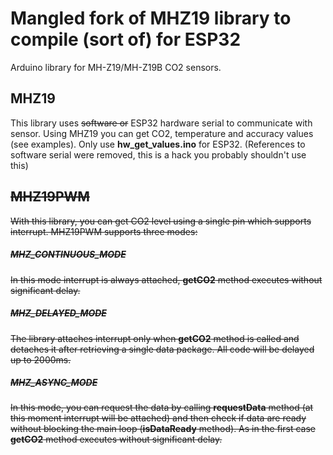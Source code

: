 # Mangled fork of MHZ19 library to compile (sort of) for ESP32
Arduino library for MH-Z19/MH-Z19B CO2 sensors.

## MHZ19
This library uses ~~software or~~ ESP32 hardware serial to communicate with sensor. Using MHZ19 you can get CO2, temperature and accuracy values (see examples). Only use **hw_get_values.ino** for ESP32. (References to software serial were removed, this is a hack you probably shouldn't use this)

## ~~MHZ19PWM~~
~~With this library, you can get CO2 level using a single pin which supports interrupt. MHZ19PWM supports three modes:~~
##### ~~MHZ_CONTINUOUS_MODE~~
~~In this mode interrupt is always attached, **getCO2** method executes without significant delay.~~
##### ~~MHZ_DELAYED_MODE~~
~~The library attaches interrupt only when **getCO2** method is called and detaches it after retrieving a single data package. All code will be delayed up to 2000ms.~~
##### ~~MHZ_ASYNC_MODE~~
~~In this mode, you can request the data by calling **requestData** method (at this moment interrupt will be attached) and then check if data are ready without blocking the main loop (**isDataReady** method). As in the first case **getCO2** method executes without significant delay.~~
